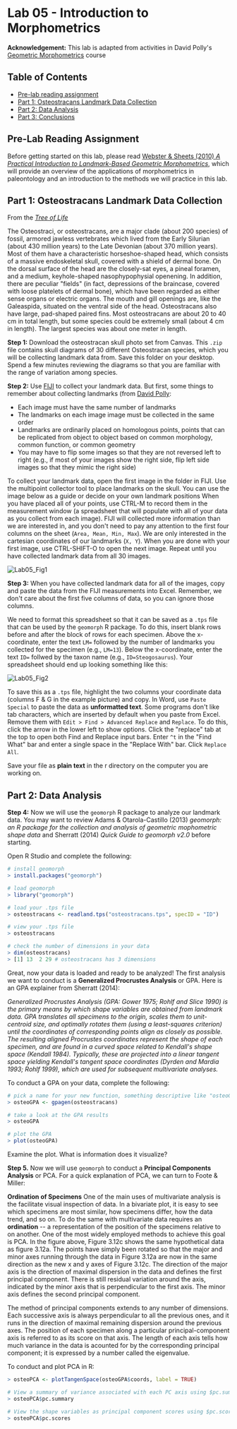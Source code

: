 # Lab 05 - Introduction to Morphometrics

**Acknowledgement:** This lab is adapted from activities in David Polly's [Geometric Morphometrics](http://www.indiana.edu/~g562/) course

## Table of Contents

+ [Pre-lab reading assignment](#pre-lab-reading-assignment)
+ [Part 1: Osteostracans Landmark Data Collection](#part-1-osteostracans-landmark-data-collection)
+ [Part 2: Data Analysis](#part-2-data-analysis)
+ [Part 3: Conclusions](#conclusions)

## Pre-Lab Reading Assignment

Before getting started on this lab, please read [Webster & Sheets (2010) *A Practical Introduction to Landmark-Based Geometric Morphometrics*](https://geosci.uchicago.edu/~mwebster/Webster_and_Sheets_2010.pdf), which will provide an overview of the applications of morphometrics in paleontology and an introduction to the methods we will practice in this lab.

## Part 1: Osteostracans Landmark Data Collection

From the [*Tree of Life*](http://tolweb.org/Osteostraci)

The Osteostraci, or osteostracans, are a major clade (about 200 species) of fossil, armored jawless vertebrates which lived from the Early Silurian (about 430 million years) to the Late Devonian (about 370 million years). Most of them have a characteristic horseshoe-shaped head, which consists of a massive endoskeletal skull, covered with a shield of dermal bone. On the dorsal surface of the head are the closely-sat eyes, a pineal foramen, and a medium, keyhole-shaped nasophypophysial openening. In addition, there are peculiar "fields" (in fact, depressions of the braincase, covered with loose platelets of dermal bone), which have been regarded as either sense organs or electric organs. The mouth and gill openings are, like the Galeaspida, situated on the ventral side of the head. Osteostracans also have large, pad-shaped paired fins. Most osteostracans are about 20 to 40 cm in total length, but some species could be extremely small (about 4 cm in length). The largest species was about one meter in length.

**Step 1:** Download the osteostracan skull photo set from Canvas. This `.zip` file contains skull diagrams of 30 different Osteostracan species, which you will be collecting landmark data from. Save this folder on your desktop. Spend a few minutes reviewing the diagrams so that you are familiar with the range of variation among species.

**Step 2:** Use [FIJI](https://fiji.sc/) to collect your landmark data. But first, some things to remember about collecting landmarks (from [David Polly](http://www.indiana.edu/~g562/Handouts/Collecting%20Landmarks.pdf):

+ Each image must have the same number of landmarks
+ The landmarks on each image image must be collected in the same order
+ Landmarks are ordinarily placed on homologous points, points that can be replicated from object to object based on common morphology, common function, or common geometry
+ You may have to flip some images so that they are not reversed left to right (e.g., if most of your images show the right side, flip left side images so that they mimic the right side)

To collect your landmark data, open the first image in the folder in FIJI. Use the multipoint collector tool to place landmarks on the skull. You can use the image below as a guide or decide on your own landmark positions When you have placed all of your points, use CTRL-M to record them in the measurement window (a spreadsheet that will populate with all of your data as you collect from each image). FIJI will collected more information than we are interested in, and you don't need to pay any attention to the first four columns on the sheet (`Area, Mean, Min, Max`). We are only interested in the cartesian coordinates of our landmarks (`X, Y`). When you are done with your first image, use CTRL-SHIFT-O to open the next image. Repeat until you have collected landmark data from all 30 images.

![Lab05_Fig1](/Images/Lab05_Fig1.png)

**Step 3:** When you have collected landmark data for all of the images, copy and paste the data from the FIJI measurements into Excel. Remember, we don't care about the first five columns of data, so you can ignore those columns.

We need to format this spreadsheet so that it can be saved as a `.tps` file that can be used by the `geomorph` R package. To do this, insert blank rows before and after the block of rows for each specimen. Above the x-coordinate, enter the text `LM=` followed by the number of landmarks you collected for the specimen (e.g., `LM=13`). Below the x-coordinate, enter the text `ID=` follwed by the taxon name (e.g., `ID=Steogosaurus`). Your spreadsheet should end up looking something like this:

![Lab05_Fig2](/Images/Lab05_Fig2.png)

To save this as a `.tps` file, highlight the two columns your coordinate data (columns F & G in the example picture) and copy. In Word, use `Paste Special` to paste the data as **unformatted text**. Some programs don't like tab characters, which are inserted by default when you paste from Excel. Remove them with `Edit > Find > Advanced Replace` and `Replace`. To do this, click the arrow in the lower left to show options. Click the "replace" tab at the top to open both Find and Replace input bars. Enter `^t` in the "Find What" bar and enter a single space in the "Replace With" bar. Click `Replace All`.

Save your file as **plain text** in the r directory on the computer you are working on.

## Part 2: Data Analysis

**Step 4:** Now we will use the `geomorph` R package to analyze our landmark data. You may want to review Adams & Otarola-Castillo (2013) *geomorph: an R package for the collection and analysis of geometric mophometric shape data* and Sherratt (2014) *Quick Guide to geomorph v2.0* before starting.

Open R Studio and complete the following:

````R
# install geomorph
> install.packages("geomorph")

# load geomorph
> library("geomorph")

# load your .tps file
> osteostracans <- readland.tps("osteostracans.tps", specID = "ID")

# view your .tps file
> osteostracans

# check the number of dimensions in your data
> dim(osteostracans)
> [1] 13  2 29 # osteostracans has 3 dimensions
````
Great, now your data is loaded and ready to be analyzed! The first analysis we want to conduct is a **Generalized Procrustes Analysis** or GPA. Here is an GPA explainer from Sherratt (2014):

*Generalized Procrustes Analysis (GPA: Gower 1975; Rohlf and Slice 1990) is the primary means by which shape variables are obtained from landmark data. GPA translates all specimens to the origin, scales them to unit-centroid size, and optimally rotates them (using a least-squares criterion) until the coordinates of corresponding points align as closely as possible. The resulting aligned Procrustes coordinates represent the shape of each specimen, and are found in a curved space related to Kendall's shape space (Kendall 1984). Typically, these are projected into a linear tangent space yielding Kendall's tangent space coordinates (Dyrden and Mardia 1993; Rohlf 1999), which are used for subsequent multivariate analyses.*

To conduct a GPA on your data, complete the following:

````R
# pick a name for your new function, something descriptive like "osteoGPA"
> osteoGPA <- gpagen(osteostracans)

# take a look at the GPA results
> osteoGPA

# plot the GPA
> plot(osteoGPA)
````
Examine the plot. What is information does it visualize?

**Step 5.** Now we will use `geomorph` to conduct a **Principal Components Analysis** or PCA. For a quick explanation of PCA, we can turn to Foote & Miller:

**Ordination of Specimens** One of the main uses of multivariate analysis is the facilitate visual inspection of data. In a bivariate plot, it is easy to see which specimens are most similar, how specimens differ, how the data trend, and so on. To do the same with multivariate data requires an **ordination** -- a representation of the position of the specimens relative to on another. One of the most widely employed methods to achieve this goal is PCA. In the figure above, Figure 3.12c shows the same hypothetical data as figure 3.12a. The points have simply been rotated so that the major and minor axes running through the data in Figure 3.12a are now in the same direction as the new x and y axes of Figure 3.12c. The direction of the major axis is the direction of maximal dispersion in the data and defines the first principal component. There is still residual variation around the axis, indicated by the minor axis that is perpendicular to the first axis. The minor axis defines the second principal component.

The method of principal components extends to any number of dimensions. Each successive axis is always perpendicular to all the previous ones, and it runs in the direction of maximal remaining dispersion around the previous axes. The position of each specimen along a particular principal-component axis is referred to as its score on that axis. The length of each axis tells how much variance in the data is acounted for by the corresponding principal component; it is expressed by a number called the eigenvalue.

To conduct and plot PCA in R:

````R
> osteoPCA <- plotTangenSpace(osteoGPA$coords, label = TRUE)

# View a summary of variance associated with each PC axis using $pc.summary
> osteoPCA$pc.summary

# View the shape variables as principal component scores using $pc.scores
> osteoPCA$pc.scores
````
